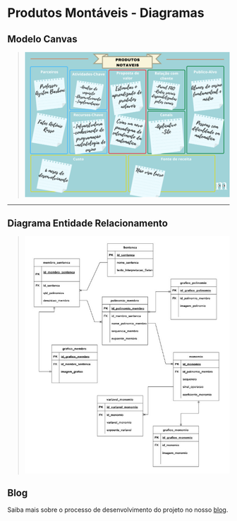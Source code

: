 # Produtos Montáveis - Diagramas

## Modelo Canvas

> [![Modelo Canvas](./assets/modelo-canvas.png)]()

---

## Diagrama Entidade Relacionamento

> [![Modelo DER](./assets/diagrama-entidade-relacionamento.jpg)]()

## Blog

Saiba mais sobre o processo de desenvolvimento do projeto no nosso [blog](https://produtosmontaveis.blogspot.com/).
